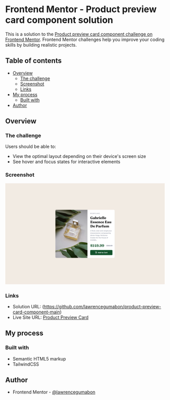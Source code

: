 # Frontend Mentor - Product preview card component solution

This is a solution to the [Product preview card component challenge on Frontend Mentor](https://www.frontendmentor.io/challenges/product-preview-card-component-GO7UmttRfa). Frontend Mentor challenges help you improve your coding skills by building realistic projects.

## Table of contents

- [Overview](#overview)
  - [The challenge](#the-challenge)
  - [Screenshot](#screenshot)
  - [Links](#links)
- [My process](#my-process)
  - [Built with](#built-with)
- [Author](#author)

## Overview

### The challenge

Users should be able to:

- View the optimal layout depending on their device's screen size
- See hover and focus states for interactive elements

### Screenshot

![](dist/images/Product-preview-card.png)

### Links

- Solution URL: (https://github.com/lawrencegumabon/product-preview-card-component-main)
- Live Site URL: [Product Preview Card](https://product-preview-card-644163.netlify.app/)

## My process

### Built with

- Semantic HTML5 markup
- TailwindCSS

## Author

- Frontend Mentor - [@lawrencegumabon](https://www.frontendmentor.io/profile/lawrencegumabon)
